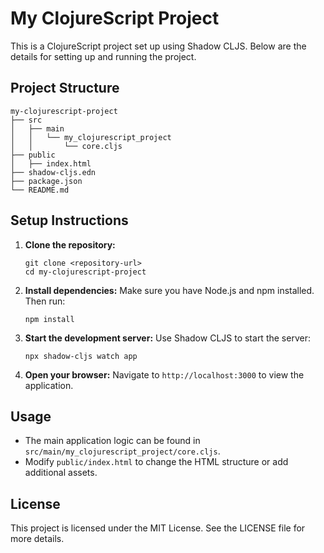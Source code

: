 # My ClojureScript Project

This is a ClojureScript project set up using Shadow CLJS. Below are the details for setting up and running the project.

## Project Structure

```
my-clojurescript-project
├── src
│   ├── main
│   │   └── my_clojurescript_project
│   │       └── core.cljs
├── public
│   ├── index.html
├── shadow-cljs.edn
├── package.json
└── README.md
```

## Setup Instructions

1. **Clone the repository:**
   ```
   git clone <repository-url>
   cd my-clojurescript-project
   ```

2. **Install dependencies:**
   Make sure you have Node.js and npm installed. Then run:
   ```
   npm install
   ```

3. **Start the development server:**
   Use Shadow CLJS to start the server:
   ```
   npx shadow-cljs watch app
   ```

4. **Open your browser:**
   Navigate to `http://localhost:3000` to view the application.

## Usage

- The main application logic can be found in `src/main/my_clojurescript_project/core.cljs`.
- Modify `public/index.html` to change the HTML structure or add additional assets.

## License

This project is licensed under the MIT License. See the LICENSE file for more details.